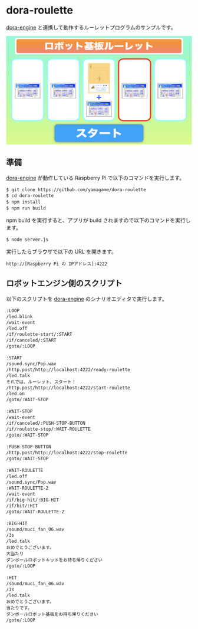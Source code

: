 # dora-roulette

[dora-engine](https://yamagame.github.io/dora-engine) と連携して動作するルーレットプログラムのサンプルです。

<p align="center">
<img src="./public/screen-shot.png" />
</p>

## 準備

[dora-engine](https://yamagame.github.io/dora-engine) が動作している Raspberry Pi で以下のコマンドを実行します。

```bash
$ git clone https://github.com/yamagame/dora-roulette
$ cd dora-roulette
$ npm install
$ npm run build
```

npm build を実行すると、アプリが build されますので以下のコマンドを実行します。

```bash
$ node server.js
```

実行したらブラウザで以下の URL を開きます。

```
http://[Raspberry Pi の IPアドレス]:4222
```

## ロボットエンジン側のスクリプト

以下のスクリプトを [dora-engine](https://yamagame.github.io/dora-engine) のシナリオエディタで実行します。

```
:LOOP
/led.blink
/wait-event
/led.off
/if/roulette-start/:START
/if/canceled/:START
/goto/:LOOP

:START
/sound.sync/Pop.wav
/http.post/http://localhost:4222/ready-roulette
/led.talk
それでは、ルーレット、スタート！
/http.post/http://localhost:4222/start-roulette
/led.on
/goto/:WAIT-STOP

:WAIT-STOP
/wait-event
/if/canceled/:PUSH-STOP-BUTTON
/if/roulette-stop/:WAIT-ROULETTE
/goto/:WAIT-STOP

:PUSH-STOP-BUTTON
/http.post/http://localhost:4222/stop-roulette
/goto/:WAIT-STOP

:WAIT-ROULETTE
/led.off
/sound.sync/Pop.wav
:WAIT-ROULETTE-2
/wait-event
/if/big-hit/:BIG-HIT
/if/hit/:HIT
/goto/:WAIT-ROULETTE-2

:BIG-HIT
/sound/muci_fan_06.wav
/3s
/led.talk
おめでとうございます。
大当たり
ダンボールロボットキットをお持ち帰りください
/goto/:LOOP

:HIT
/sound/muci_fan_06.wav
/3s
/led.talk
おめでとうございます。
当たりです。
ダンボールロボット基板をお持ち帰りください
/goto/:LOOP
```
